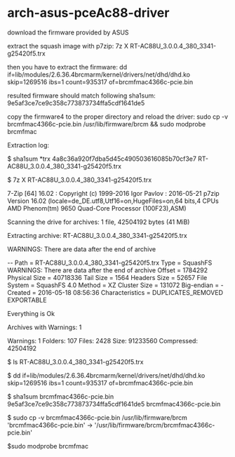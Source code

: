 # arch-asus-pceAc88-driver



download the firmware provided by ASUS

extract the squash image with p7zip: 7z X RT-AC88U_3.0.0.4_380_3341-g25420f5.trx

then you have to extract the firmware: dd if=lib/modules/2.6.36.4brcmarm/kernel/drivers/net/dhd/dhd.ko skip=1269516 ibs=1 count=935317 of=brcmfmac4366c-pcie.bin

resulted firmware should match following sha1sum: 9e5af3ce7ce9c358c773873734ffa5cdf1641de5

copy the firmware4 to the proper directory and reload the driver: sudo cp -v brcmfmac4366c-pcie.bin /usr/lib/firmware/brcm && 
sudo modprobe brcmfmac

Extraction log:

$ sha1sum *trx
4a8c36a920f7dba5d45c490503616085b70cf3e7  RT-AC88U_3.0.0.4_380_3341-g25420f5.trx

$ 7z X RT-AC88U_3.0.0.4_380_3341-g25420f5.trx

7-Zip [64] 16.02 : Copyright (c) 1999-2016 Igor Pavlov : 2016-05-21
p7zip Version 16.02 (locale=de_DE.utf8,Utf16=on,HugeFiles=on,64 bits,4 CPUs AMD Phenom(tm) 9650 Quad-Core Processor (100F23),ASM)

Scanning the drive for archives:
1 file, 42504192 bytes (41 MiB)

Extracting archive: RT-AC88U_3.0.0.4_380_3341-g25420f5.trx
         
WARNINGS:
There are data after the end of archive

--
Path = RT-AC88U_3.0.0.4_380_3341-g25420f5.trx
Type = SquashFS
WARNINGS:
There are data after the end of archive
Offset = 1784292
Physical Size = 40718336
Tail Size = 1564
Headers Size = 52657
File System = SquashFS 4.0
Method = XZ
Cluster Size = 131072
Big-endian = -
Created = 2016-05-18 08:56:36
Characteristics = DUPLICATES_REMOVED EXPORTABLE

Everything is Ok                                                    

Archives with Warnings: 1

Warnings: 1
Folders: 107
Files: 2428
Size:       91233560
Compressed: 42504192

 $ ls
   RT-AC88U_3.0.0.4_380_3341-g25420f5.trx 

$ dd if=lib/modules/2.6.36.4brcmarm/kernel/drivers/net/dhd/dhd.ko skip=1269516 ibs=1 count=935317 of=brcmfmac4366c-pcie.bin

$ sha1sum brcmfmac4366c-pcie.bin
9e5af3ce7ce9c358c773873734ffa5cdf1641de5  brcmfmac4366c-pcie.bin

$ sudo cp -v brcmfmac4366c-pcie.bin /usr/lib/firmware/brcm
'brcmfmac4366c-pcie.bin' -> '/usr/lib/firmware/brcm/brcmfmac4366c-pcie.bin'

$sudo modprobe brcmfmac
